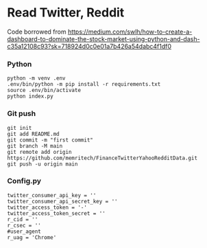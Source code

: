 # Read Twitter, Reddit

Code borrowed from 
https://medium.com/swlh/how-to-create-a-dashboard-to-dominate-the-stock-market-using-python-and-dash-c35a12108c93?sk=718924d0c0e01a7b426a54dabc4f1df0


### Python
```
python -m venv .env
.env/bin/python -m pip install -r requirements.txt
source .env/bin/activate
python index.py
```
### Git push
```
git init
git add README.md
git commit -m "first commit"
git branch -M main
git remote add origin https://github.com/memritech/FinanceTwitterYahooRedditData.git
git push -u origin main
```

### Config.py
```
twitter_consumer_api_key = ''
twitter_consumer_api_secret_key = ''
twitter_access_token = '-'
twitter_access_token_secret = ''
r_cid = ''
r_csec = ''
#user_agent
r_uag = 'Chrome'
```